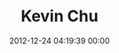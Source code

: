---
title: "Kevin Chu"
date: 2012-12-24 04:19:39 00:00
permalink: /kevinchu
twitter: ""
likes: [1545]
id: 1698
gravatar: "http://www.gravatar.com/avatar/5bc7ddc2251b07dbf307b4f48bb4f2f4"
---